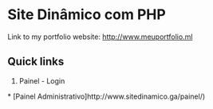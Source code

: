 # Site Dinâmico com PHP
Link to my portfolio website: http://www.meuportfolio.ml

## Quick links

<ol>
  <li>Painel - Login</li>
</ol>
* [Painel Administrativo]http://www.sitedinamico.ga/painel/)
